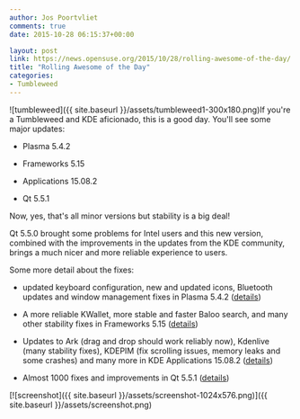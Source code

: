 ```yaml
---
author: Jos Poortvliet
comments: true
date: 2015-10-28 06:15:37+00:00

layout: post
link: https://news.opensuse.org/2015/10/28/rolling-awesome-of-the-day/
title: "Rolling Awesome of the Day"
categories:
- Tumbleweed
---
```

![tumbleweed]({{ site.baseurl }}/assets/tumbleweed1-300x180.png)If you're a Tumbleweed and KDE aficionado, this is a good day. You'll see some major updates:



	
  * Plasma 5.4.2

	
  * Frameworks 5.15

	
  * Applications 15.08.2

	
  * Qt 5.5.1


Now, yes, that's all minor versions but stability is a big deal!

Qt 5.5.0 brought some problems for Intel users and this new version, combined with the improvements in the updates from the KDE community, brings a much nicer and more reliable experience to users.

<!-- more -->Some more detail about the fixes:

	
  * updated keyboard configuration, new and updated icons, Bluetooth updates and window management fixes in Plasma 5.4.2 ([details](https://www.kde.org/announcements/plasma-5.4.2.php))

	
  * A more reliable KWallet, more stable and faster Baloo search, and many other stability fixes in Frameworks 5.15 ([details](https://www.kde.org/announcements/kde-frameworks-5.15.0.php))

	
  * Updates to Ark (drag and drop should work reliably now), Kdenlive (many stability fixes), KDEPIM (fix scrolling issues, memory leaks and some crashes) and many more in KDE Applications 15.08.2 ([details](https://www.kde.org/announcements/announce-applications-15.08.2.php))

	
  * Almost 1000 fixes and improvements in Qt 5.5.1 ([details](https://blog.qt.io/blog/2015/10/15/qt-5-5-1-released/))


[![screenshot]({{ site.baseurl }}/assets/screenshot-1024x576.png)]({{ site.baseurl }}/assets/screenshot.png)		
